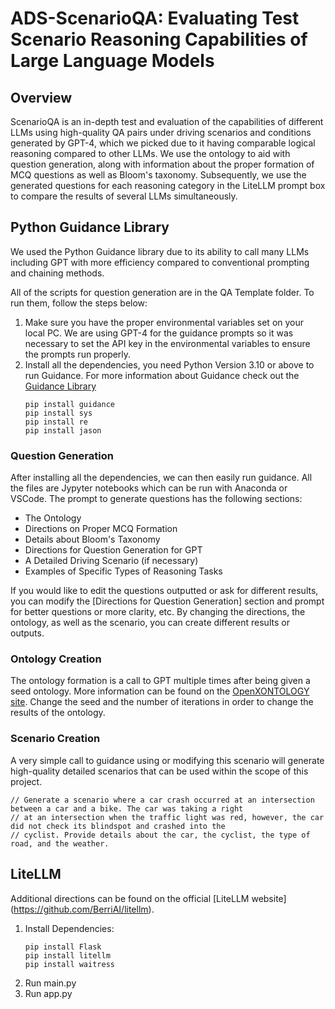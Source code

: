 # ADS-ScenarioQA: Evaluating Test Scenario Reasoning Capabilities of Large Language Models

## Overview 
ScenarioQA is an in-depth test and evaluation of the capabilities of different LLMs using high-quality QA pairs under driving scenarios and conditions generated by GPT-4, which we picked due to it having comparable logical reasoning compared to other LLMs. We use the ontology to aid with question generation, along with information about the proper formation of MCQ questions as well as Bloom's taxonomy. Subsequently, we use the generated questions for each reasoning category in the LiteLLM prompt box to compare the results of several LLMs simultaneously.

## Python Guidance Library
We used the Python Guidance library due to its ability to call many LLMs including GPT with more efficiency compared to conventional prompting and chaining methods.

All of the scripts for question generation are in the QA Template folder. To run them, follow the steps below:
1. Make sure you have the proper environmental variables set on your local PC. We are using GPT-4 for the guidance prompts so it was necessary to set the API key in the environmental variables to ensure the prompts run properly.
2. Install all the dependencies, you need Python Version 3.10 or above to run Guidance. For more information about Guidance check out the [Guidance Library](https://github.com/guidance-ai/guidance)
   ```
   pip install guidance
   pip install sys
   pip install re
   pip install jason
   ```
### Question Generation
After installing all the dependencies, we can then easily run guidance. All the files are Jypyter notebooks which can be run with Anaconda or VSCode. The prompt to generate questions has the following sections: 
* The Ontology
* Directions on Proper MCQ Formation
* Details about Bloom's Taxonomy
* Directions for Question Generation for GPT
* A Detailed Driving Scenario (if necessary)
* Examples of Specific Types of Reasoning Tasks

If you would like to edit the questions outputted or ask for different results, you can modify the [Directions for Question Generation] section and prompt for better questions or more clarity, etc. By changing the directions, the ontology, as well as the scenario, you can create different results or outputs. 

### Ontology Creation
The ontology formation is a call to GPT multiple times after being given a seed ontology. More information can be found on the [OpenXONTOLOGY site](https://www.asam.net/project-detail/asam-openxontology/). Change the seed and the number of iterations in order to change the results of the ontology. 

### Scenario Creation 
A very simple call to guidance using or modifying this scenario will generate high-quality detailed scenarios that can be used within the scope of this project.
```
// Generate a scenario where a car crash occurred at an intersection between a car and a bike. The car was taking a right
// at an intersection when the traffic light was red, however, the car did not check its blindspot and crashed into the 
// cyclist. Provide details about the car, the cyclist, the type of road, and the weather.
```

## LiteLLM
Additional directions can be found on the official [LiteLLM website] (https://github.com/BerriAI/litellm). 
1. Install Dependencies:
   ```
   pip install Flask
   pip install litellm
   pip install waitress
   ```
2. Run main.py
3. Run app.py


